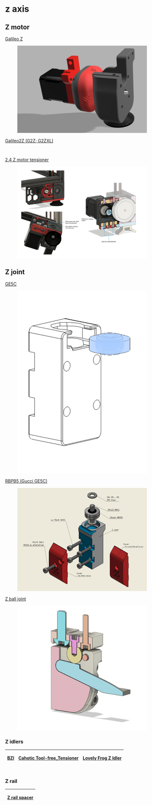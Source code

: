 # z axis

## Z motor

[Galileo Z](https://github.com/ocgeek/Voron_2.4_Galileo/tree/main)

<figure><img src=".gitbook/assets/GZ.png" alt=""><figcaption></figcaption></figure>



[Galileo2Z (G2Z; G2ZXL)](https://github.com/JaredC01/Galileo2/tree/main/galileo2_z)

<figure><img src=".gitbook/assets/g2z.png" alt=""><figcaption></figcaption></figure>



[2.4 Z motor tensioner](https://github.com/VoronDesign/VoronUsers/tree/38d475bbd811b366801ba501357c17aa77b5e282/abandoned_mods/printer_mods/edwardyeeks/V2.4_z_drive_motor_tensioner_mod)

<figure><img src=".gitbook/assets/z_drive_mod.png" alt=""><figcaption></figcaption></figure>



## Z joint

[GE5C](https://github.com/hartk1213/MISC/tree/main/Voron%20Mods/Voron%202-Trident/2.4/Voron2.4_GE5C)

<figure><img src=".gitbook/assets/GE5C.png" alt=""><figcaption></figcaption></figure>



[RBPB5 (Gucci GE5C)](https://github.com/Ramalama2/Voron-2-Mods/tree/main/Misumi_RBPB5)

<figure><img src=".gitbook/assets/RBPB5.jpg" alt=""><figcaption></figcaption></figure>



[Z ball joint](https://github.com/tanaes/whopping_Voron_mods/tree/main/z_ball_joints)

<figure><img src=".gitbook/assets/Zballjoint.png" alt=""><figcaption></figcaption></figure>



### Z idlers

| <p><a href="https://github.com/clee/VoronBFI">BZI<br><img src="https://github.com/clee/VoronBFI/raw/main/images/BZI.png" alt=""></a><br></p> | <p><a href="https://github.com/Chaoticlab/CNC_Tool-free_Tensioner_for_Voron2.4_Z-Axis/tree/main">Cahotic Tool-free_Tensioner<br><img src="https://avatars.githubusercontent.com/u/104876821?s=48&#x26;v=4" alt=""></a><br></p> | <p><a href="https://github.com/falcon14141/Voron_Mods/tree/master/Lovely%20Frog%20Z%20Idler">Lovely Frog Z Idler<br><img src="https://github.com/falcon14141/Voron_Mods/raw/master/Lovely%20Frog%20Z%20Idler/images/lovely_frog_front.png" alt=""></a><br></p> |
| -------------------------------------------------------------------------------------------------------------------------------------------- | ------------------------------------------------------------------------------------------------------------------------------------------------------------------------------------------------------------------------------ | -------------------------------------------------------------------------------------------------------------------------------------------------------------------------------------------------------------------------------------------------------------- |

### Z rail

| <p><a href="https://makerworld.com/en/models/230677?from=search">Z rail spacer<br><img src="https://makerworld.bblmw.com/makerworld/model/DSM00000000230677/design/2024-03-05_f706bc9c79638.webp?image_process=resize,w_1000/format,webp" alt=""></a><br></p> |
| ------------------------------------------------------------------------------------------------------------------------------------------------------------------------------------------------------------------------------------------------------------- |
